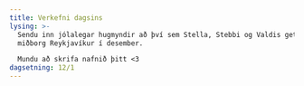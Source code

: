 ```yaml
---
title: Verkefni dagsins
lysing: >-
  Sendu inn jólalegar hugmyndir að því sem Stella, Stebbi og Valdis geta gert í
  miðborg Reykjavíkur í desember. 

  Mundu að skrifa nafnið þitt <3
dagsetning: 12/1
---
```


